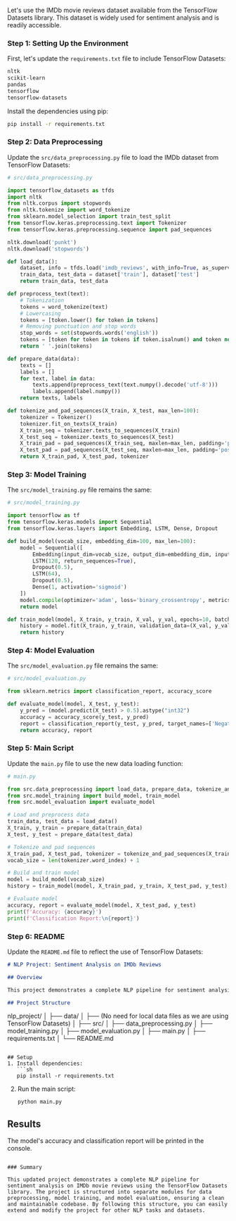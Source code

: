 Let's use the IMDb movie reviews dataset available from the TensorFlow Datasets library. This dataset is widely used for sentiment analysis and is readily accessible.

### Step 1: Setting Up the Environment

First, let's update the `requirements.txt` file to include TensorFlow Datasets:

```txt
nltk
scikit-learn
pandas
tensorflow
tensorflow-datasets
```

Install the dependencies using pip:

```sh
pip install -r requirements.txt
```

### Step 2: Data Preprocessing

Update the `src/data_preprocessing.py` file to load the IMDb dataset from TensorFlow Datasets:

```python
# src/data_preprocessing.py

import tensorflow_datasets as tfds
import nltk
from nltk.corpus import stopwords
from nltk.tokenize import word_tokenize
from sklearn.model_selection import train_test_split
from tensorflow.keras.preprocessing.text import Tokenizer
from tensorflow.keras.preprocessing.sequence import pad_sequences

nltk.download('punkt')
nltk.download('stopwords')

def load_data():
    dataset, info = tfds.load('imdb_reviews', with_info=True, as_supervised=True)
    train_data, test_data = dataset['train'], dataset['test']
    return train_data, test_data

def preprocess_text(text):
    # Tokenization
    tokens = word_tokenize(text)
    # Lowercasing
    tokens = [token.lower() for token in tokens]
    # Removing punctuation and stop words
    stop_words = set(stopwords.words('english'))
    tokens = [token for token in tokens if token.isalnum() and token not in stop_words]
    return ' '.join(tokens)

def prepare_data(data):
    texts = []
    labels = []
    for text, label in data:
        texts.append(preprocess_text(text.numpy().decode('utf-8')))
        labels.append(label.numpy())
    return texts, labels

def tokenize_and_pad_sequences(X_train, X_test, max_len=100):
    tokenizer = Tokenizer()
    tokenizer.fit_on_texts(X_train)
    X_train_seq = tokenizer.texts_to_sequences(X_train)
    X_test_seq = tokenizer.texts_to_sequences(X_test)
    X_train_pad = pad_sequences(X_train_seq, maxlen=max_len, padding='post')
    X_test_pad = pad_sequences(X_test_seq, maxlen=max_len, padding='post')
    return X_train_pad, X_test_pad, tokenizer
```

### Step 3: Model Training

The `src/model_training.py` file remains the same:

```python
# src/model_training.py

import tensorflow as tf
from tensorflow.keras.models import Sequential
from tensorflow.keras.layers import Embedding, LSTM, Dense, Dropout

def build_model(vocab_size, embedding_dim=100, max_len=100):
    model = Sequential([
        Embedding(input_dim=vocab_size, output_dim=embedding_dim, input_length=max_len),
        LSTM(128, return_sequences=True),
        Dropout(0.5),
        LSTM(64),
        Dropout(0.5),
        Dense(1, activation='sigmoid')
    ])
    model.compile(optimizer='adam', loss='binary_crossentropy', metrics=['accuracy'])
    return model

def train_model(model, X_train, y_train, X_val, y_val, epochs=10, batch_size=32):
    history = model.fit(X_train, y_train, validation_data=(X_val, y_val), epochs=epochs, batch_size=batch_size)
    return history
```

### Step 4: Model Evaluation

The `src/model_evaluation.py` file remains the same:

```python
# src/model_evaluation.py

from sklearn.metrics import classification_report, accuracy_score

def evaluate_model(model, X_test, y_test):
    y_pred = (model.predict(X_test) > 0.5).astype("int32")
    accuracy = accuracy_score(y_test, y_pred)
    report = classification_report(y_test, y_pred, target_names=['Negative', 'Positive'])
    return accuracy, report
```

### Step 5: Main Script

Update the `main.py` file to use the new data loading function:

```python
# main.py

from src.data_preprocessing import load_data, prepare_data, tokenize_and_pad_sequences
from src.model_training import build_model, train_model
from src.model_evaluation import evaluate_model

# Load and preprocess data
train_data, test_data = load_data()
X_train, y_train = prepare_data(train_data)
X_test, y_test = prepare_data(test_data)

# Tokenize and pad sequences
X_train_pad, X_test_pad, tokenizer = tokenize_and_pad_sequences(X_train, X_test)
vocab_size = len(tokenizer.word_index) + 1

# Build and train model
model = build_model(vocab_size)
history = train_model(model, X_train_pad, y_train, X_test_pad, y_test)

# Evaluate model
accuracy, report = evaluate_model(model, X_test_pad, y_test)
print(f'Accuracy: {accuracy}')
print(f'Classification Report:\n{report}')
```

### Step 6: README

Update the `README.md` file to reflect the use of TensorFlow Datasets:

```markdown
# NLP Project: Sentiment Analysis on IMDb Reviews

## Overview

This project demonstrates a complete NLP pipeline for sentiment analysis on IMDb movie reviews. The goal is to classify reviews as positive or negative.

## Project Structure
```

nlp_project/
│
├── data/
│ ├── (No need for local data files as we are using TensorFlow Datasets)
│
├── src/
│ ├── data_preprocessing.py
│ ├── model_training.py
│ ├── model_evaluation.py
│
├── main.py
│
├── requirements.txt
│
└── README.md

````

## Setup
1. Install dependencies:
   ```sh
   pip install -r requirements.txt
````

2. Run the main script:
   ```sh
   python main.py
   ```

## Results

The model's accuracy and classification report will be printed in the console.

```

### Summary

This updated project demonstrates a complete NLP pipeline for sentiment analysis on IMDb movie reviews using the TensorFlow Datasets library. The project is structured into separate modules for data preprocessing, model training, and model evaluation, ensuring a clean and maintainable codebase. By following this structure, you can easily extend and modify the project for other NLP tasks and datasets.
```
